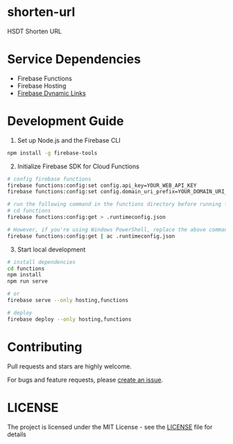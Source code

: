 # shorten-url

HSDT Shorten URL

# Service Dependencies

* Firebase Functions
* Firebase Hosting
* [Firebase Dynamic Links](https://firebase.google.com/docs/dynamic-links)

# Development Guide

1. Set up Node.js and the Firebase CLI

```bash
npm install -g firebase-tools
```

2. Initialize Firebase SDK for Cloud Functions

```bash
# config firebase functions
firebase functions:config:set config.api_key=YOUR_WEB_API_KEY
firebase functions:config:set config.domain_uri_prefix=YOUR_DOMAIN_URI_PREFIX

# run the following command in the functions directory before running firebase serve
# cd functions
firebase functions:config:get > .runtimeconfig.json

# However, if you're using Windows PowerShell, replace the above command with:
firebase functions:config:get | ac .runtimeconfig.json
```

3. Start local development

```bash
# install dependencies
cd functions
npm install
npm run serve

# or
firebase serve --only hosting,functions

# deploy
firebase deploy --only hosting,functions
```

# Contributing

Pull requests and stars are highly welcome.

For bugs and feature requests, please [create an issue](https://github.com/hsdt/shorten-url/issues/new).

# LICENSE

The project is licensed under the MIT License - see the [LICENSE](./LICENSE) file for details

